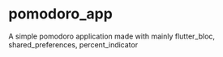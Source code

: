 # pomodoro_app
A simple pomodoro application made with mainly flutter_bloc, shared_preferences, percent_indicator
